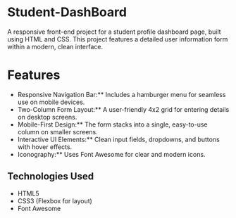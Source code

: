﻿# Student-DashBoard
 
A responsive front-end project for a student profile dashboard page, built using HTML and CSS. This project features a detailed user information form within a modern, clean interface.

# Features

* Responsive Navigation Bar:** Includes a hamburger menu for seamless use on mobile devices.
* Two-Column Form Layout:** A user-friendly 4x2 grid for entering details on desktop screens.
* Mobile-First Design:** The form stacks into a single, easy-to-use column on smaller screens.
* Interactive UI Elements:** Clean input fields, dropdowns, and buttons with hover effects.
* Iconography:** Uses Font Awesome for clear and modern icons.

## Technologies Used

* HTML5
* CSS3 (Flexbox for layout)
* Font Awesome

